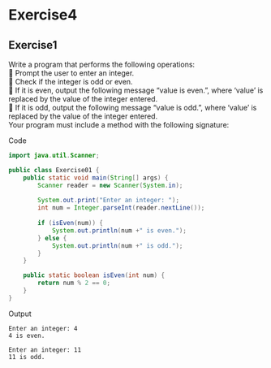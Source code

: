 # Exercise4

## Exercise1
Write a program that performs the following operations:   
􏰀 Prompt the user to enter an integer.   
􏰀 Check if the integer is odd or even.   
􏰀 If it is even, output the following message “value is even.”, where ‘value’ is replaced by the value of the integer entered.   
􏰀 If it is odd, output the following message “value is odd.”, where ‘value’ is replaced by the value of the integer entered.   
Your program must include a method with the following signature:

Code
```java
import java.util.Scanner;

public class Exercise01 {
	public static void main(String[] args) {
		Scanner reader = new Scanner(System.in);
		
		System.out.print("Enter an integer: ");
		int num = Integer.parseInt(reader.nextLine());
		
		if (isEven(num)) {
			System.out.println(num +" is even.");
		} else {
			System.out.println(num +" is odd.");
		}
	}

	public static boolean isEven(int num) {
		return num % 2 == 0;
	}
}
```
Output
```
Enter an integer: 4
4 is even.
```
```
Enter an integer: 11
11 is odd.
```
